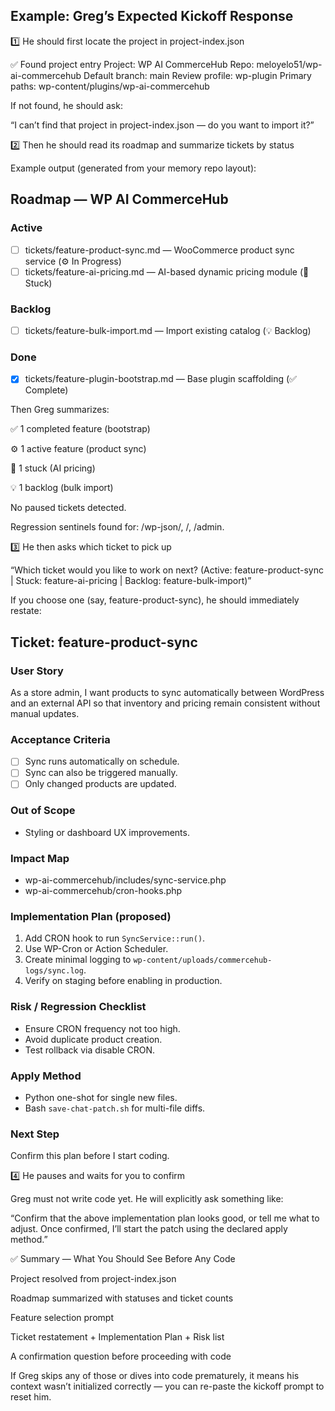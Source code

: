 ## Example: Greg’s Expected Kickoff Response
1️⃣ He should first locate the project in project-index.json

✅ Found project entry
Project: WP AI CommerceHub
Repo: meloyelo51/wp-ai-commercehub
Default branch: main
Review profile: wp-plugin
Primary paths: wp-content/plugins/wp-ai-commercehub

If not found, he should ask:

“I can’t find that project in project-index.json — do you want to import it?”

2️⃣ Then he should read its roadmap and summarize tickets by status

Example output (generated from your memory repo layout):
## Roadmap — WP AI CommerceHub

### Active
- [ ] tickets/feature-product-sync.md — WooCommerce product sync service (⚙️ In Progress)
- [ ] tickets/feature-ai-pricing.md — AI-based dynamic pricing module (🧩 Stuck)

### Backlog
- [ ] tickets/feature-bulk-import.md — Import existing catalog (💡 Backlog)

### Done
- [x] tickets/feature-plugin-bootstrap.md — Base plugin scaffolding (✅ Complete)

Then Greg summarizes:

✅ 1 completed feature (bootstrap)

⚙️ 1 active feature (product sync)

🧩 1 stuck (AI pricing)

💡 1 backlog (bulk import)

No paused tickets detected.

Regression sentinels found for: /wp-json/, /, /admin.

3️⃣ He then asks which ticket to pick up

“Which ticket would you like to work on next?
(Active: feature-product-sync | Stuck: feature-ai-pricing | Backlog: feature-bulk-import)”

If you choose one (say, feature-product-sync), he should immediately restate:

## Ticket: feature-product-sync
### User Story
As a store admin, I want products to sync automatically between WordPress and an external API
so that inventory and pricing remain consistent without manual updates.

### Acceptance Criteria
- [ ] Sync runs automatically on schedule.
- [ ] Sync can also be triggered manually.
- [ ] Only changed products are updated.

### Out of Scope
- Styling or dashboard UX improvements.

### Impact Map
- wp-ai-commercehub/includes/sync-service.php
- wp-ai-commercehub/cron-hooks.php

### Implementation Plan (proposed)
1. Add CRON hook to run `SyncService::run()`.
2. Use WP-Cron or Action Scheduler.
3. Create minimal logging to `wp-content/uploads/commercehub-logs/sync.log`.
4. Verify on staging before enabling in production.

### Risk / Regression Checklist
- Ensure CRON frequency not too high.
- Avoid duplicate product creation.
- Test rollback via disable CRON.

### Apply Method
- Python one-shot for single new files.
- Bash `save-chat-patch.sh` for multi-file diffs.

### Next Step
Confirm this plan before I start coding.

4️⃣ He pauses and waits for you to confirm

Greg must not write code yet.
He will explicitly ask something like:

“Confirm that the above implementation plan looks good, or tell me what to adjust. Once confirmed, I’ll start the patch using the declared apply method.”

✅ Summary — What You Should See Before Any Code

Project resolved from project-index.json

Roadmap summarized with statuses and ticket counts

Feature selection prompt

Ticket restatement + Implementation Plan + Risk list

A confirmation question before proceeding with code

If Greg skips any of those or dives into code prematurely, it means his context wasn’t initialized correctly — you can re-paste the kickoff prompt to reset him.